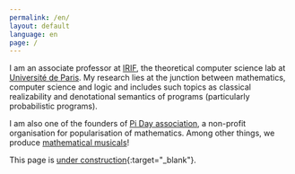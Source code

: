 ```yaml
---
permalink: /en/
layout: default
language: en
page: /
---
```


I am an associate professor at [IRIF](https://www.irif.fr/), the theoretical computer science lab at [Université de Paris](https://u-paris.fr/). My research lies at the junction between mathematics, computer science and logic and includes such topics as classical realizability and denotational semantics of programs (particularly probabilistic programs).

I am also one of the founders of [Pi Day association](https://www.piday.fr), a non-profit organisation for popularisation of mathematics. Among other things, we produce [mathematical musicals](http://www.piday.fr/extraits-video-2017/)!

This page is [under construction](https://www.lego.com/){:target="_blank"}.
